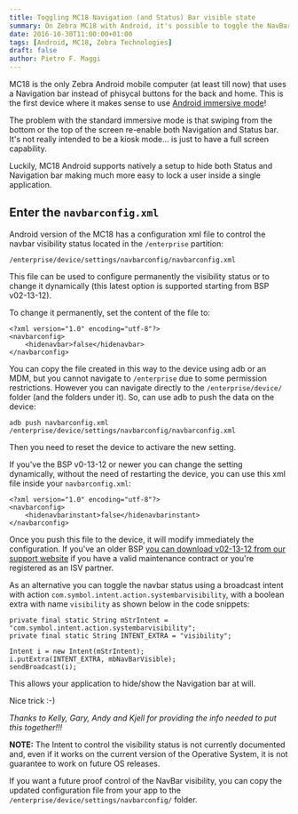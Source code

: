 ```yaml
---
title: Toggling MC18 Navigation (and Status) Bar visible state
summary: On Zebra MC18 with Android, it's possible to toggle the NavBar visible status with a XML configuration file...
date: 2016-10-30T11:00:00+01:00
tags: [Android, MC18, Zebra Technologies]
draft: false
author: Pietro F. Maggi
---
```



MC18 is the only Zebra Android mobile computer (at least till now) that uses a Navigation bar instead of phisycal buttons for the back and home.
This is the first device where it makes sense to use [Android immersive mode](https://developer.android.com/samples/ImmersiveMode/index.html)!

The problem with the standard immersive mode is that swiping from the bottom or the top of the screen re-enable both Navigation and Status bar. It's not really intended to be a kiosk mode... is just to have a full screen capability.

Luckily, MC18 Android supports natively a setup to hide both Status and Navigation bar making much more easy to lock a user inside a single application.

## Enter the `navbarconfig.xml`
Android version of the MC18 has a configuration xml file to control the navbar visibility status located in the `/enterprise` partition:

    /enterprise/device/settings/navbarconfig/navbarconfig.xml

This file can be used to configure permanently the visibility status or to change it dynamically (this latest option is supported starting from BSP v02-13-12).

To change it permanently, set the content of the file to:

    <?xml version="1.0" encoding="utf-8"?>
    <navbarconfig>
        <hidenavbar>false</hidenavbar>
    </navbarconfig>

You can copy the file created in this way to the device using adb or an MDM, but you cannot navigate to `/enterprise` due to some permission restrictions. However you can navigate directly to the `/enterprise/device/` folder (and the folders under it).  So, can use adb to push the data on the device:

    adb push navbarconfig.xml /enterprise/device/settings/navbarconfig/navbarconfig.xml

Then you need to reset the device to activare the new setting.

If you've the BSP v0-13-12 or newer you can change the setting dynamically, without the need of restarting the device, you can use this xml file inside your `navbarconfig.xml`:

    <?xml version="1.0" encoding="utf-8"?>
    <navbarconfig>
        <hidenavbarinstant>false</hidenavbarinstant>
    </navbarconfig>

Once you push this file to the device, it will modify immediately the configuration.
If you've an older BSP [you can download v02-13-12 from our support website](https://portal.motorolasolutions.com/Support/XU-EN/Resolution?solutionId=101574&productDetailGUID=a3b89f5683686410VgnVCM10000001c7b00aRCRD&detailChannelGUID=96d05645aa79f310VgnVCM10000081c7b10aRCRD) if you have a valid maintenance contract or you're registered as an ISV partner.

As an alternative you can toggle the navbar status using a broadcast intent with action `com.symbol.intent.action.systembarvisibility`, with a boolean extra with name  `visibility` as shown below in the code snippets:

    private final static String mStrIntent = "com.symbol.intent.action.systembarvisibility";
    private final static String INTENT_EXTRA = "visibility";

    Intent i = new Intent(mStrIntent);
    i.putExtra(INTENT_EXTRA, mbNavBarVisible);
    sendBroadcast(i);

This allows your application to hide/show the Navigation bar at will.

Nice trick :-)

*Thanks to Kelly, Gary, Andy and Kjell for providing the info needed to put this together!!!*


**NOTE:** The Intent to control the visibility status is not currently documented and, even if it works on the current version of the Operative System, it is not guarantee to work on future OS releases.

If you want a future proof control of the NavBar visibility, you can copy the updated configuration file from your app to the `/enterprise/device/settings/navbarconfig/` folder.
